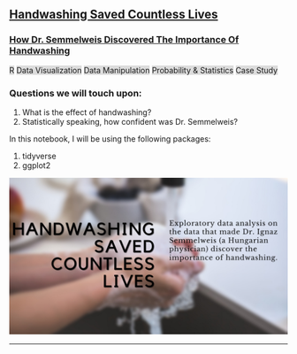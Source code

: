 ## [Handwashing Saved Countless Lives](https://github.com/AminAlAit/DrSemmelweis/blob/main/notebook.ipynb)

### [How Dr. Semmelweis Discovered The Importance Of Handwashing](https://github.com/AminAlAit/DrSemmelweis/blob/main/notebook.ipynb)
<span style="background-color: #DCDCDC">R</span> 
<span style="background-color: #DCDCDC">Data Visualization</span> 
<span style="background-color: #DCDCDC">Data Manipulation</span> 
<span style="background-color: #DCDCDC">Probability & Statistics</span> 
<span style="background-color: #DCDCDC">Case Study</span> 

### Questions we will touch upon:
1.    What is the effect of handwashing?
2.    Statistically speaking, how confident was Dr. Semmelweis?

In this notebook, I will be using the following packages: 
1.    tidyverse
2.    ggplot2

![](/images/Handwashing.png)

________________________
